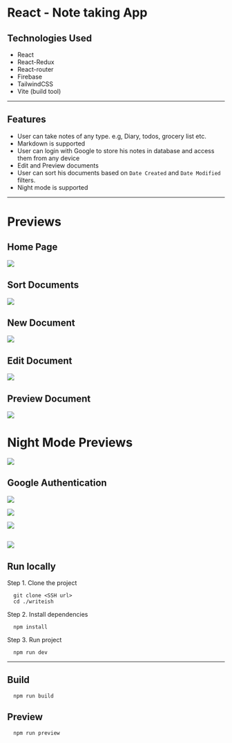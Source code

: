 # React - Note taking App

## Technologies Used
  - React
  - React-Redux
  - React-router
  - Firebase
  - TailwindCSS
  - Vite (build tool)
---
## Features
  - User can take notes of any type. e.g, Diary, todos, grocery list etc.
  - Markdown is supported
  - User can login with Google to store his notes in database and access them from any device
  - Edit and Preview documents
  - User can sort his documents based on ` Date Created ` and ` Date Modified ` filters.
  - Night mode is supported
---

# Previews

## Home Page
![](./src/assets/images/0.png)

## Sort Documents
![](src/assets/images/4.png)

## New Document
![](src/assets/images/3.png)

## Edit Document
![](src/assets/images/8.png)

## Preview Document
![](src/assets/images/5.png)

# Night Mode Previews

![](src/assets/images/1.png)

## Google Authentication
![](src/assets/images/9.jpeg)

![](src/assets/images/2.png)

![](src/assets/images/7.png)

![](src/assets/images/6.png)
---

## Run locally

Step 1. Clone the project
```
  git clone <SSH url>
  cd ./writeish
```

Step 2. Install dependencies

```
  npm install
```

Step 3. Run project

```
  npm run dev
```

---

## Build
```
  npm run build
````

## Preview
```
  npm run preview
```